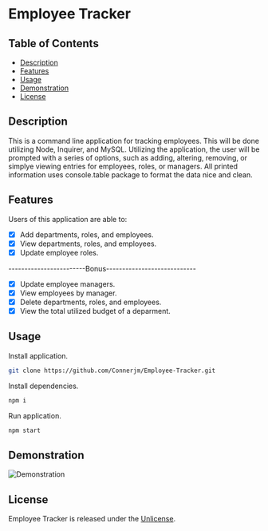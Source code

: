 # Employee Tracker

## Table of Contents

- [Description](#description)
- [Features](#features)
- [Usage](#usage)
- [Demonstration](#demonstration)
- [License](#license)

## Description

This is a command line application for tracking employees. This will be done utilizing Node, Inquirer, and MySQL. Utilizing the application, the user will be prompted with a series of options, such as adding, altering, removing, or simplye viewing entries for employees, roles, or managers. All printed information uses console.table package to format the data nice and clean.

## Features

Users of this application are able to:

- [x] Add departments, roles, and employees.
- [x] View departments, roles, and employees.
- [x] Update employee roles.

------------------------Bonus----------------------------

- [x] Update employee managers.
- [x] View employees by manager.
- [x] Delete departments, roles, and employees.
- [x] View the total utilized budget of a deparment.

## Usage

Install application.

```bash
git clone https://github.com/Connerjm/Employee-Tracker.git
```

Install dependencies.

```bash
npm i
```

Run application.

```bash
npm start
```

## Demonstration

![Demonstration](#)

## License

Employee Tracker is released under the [Unlicense](https://www.opensource.org/licenses/unlicense).
